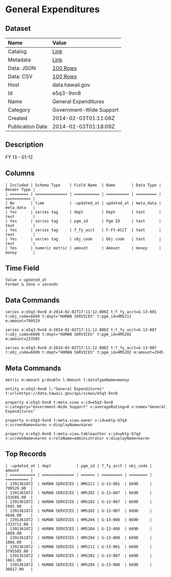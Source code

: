 # General Expenditures

## Dataset

| Name | Value |
| :--- | :---- |
| Catalog | [Link](https://catalog.data.gov/dataset/general-expenditures-a6166) |
| Metadata | [Link](https://data.hawaii.gov/api/views/e5q3-9xn8) |
| Data: JSON | [100 Rows](https://data.hawaii.gov/api/views/e5q3-9xn8/rows.json?max_rows=100) |
| Data: CSV | [100 Rows](https://data.hawaii.gov/api/views/e5q3-9xn8/rows.csv?max_rows=100) |
| Host | data.hawaii.gov |
| Id | e5q3-9xn8 |
| Name | General Expenditures |
| Category | Government-Wide Support |
| Created | 2014-02-03T01:11:06Z |
| Publication Date | 2014-02-03T01:18:09Z |

## Description

FY 13 - 01-12

## Columns

```ls
| Included | Schema Type    | Field Name  | Name       | Data Type | Render Type |
| ======== | ============== | =========== | ========== | ========= | =========== |
| No       | time           | :updated_at | updated_at | meta_data | meta_data   |
| Yes      | series tag     | dept        | Dept       | text      | text        |
| Yes      | series tag     | pgm_id      | Pgm ID     | text      | text        |
| Yes      | series tag     | f_fy_acct   | F-FY-ACCT  | text      | text        |
| Yes      | series tag     | obj_code    | Obj code   | text      | text        |
| Yes      | numeric metric | amount      | Amount     | money     | money       |
```

## Time Field

```ls
Value = updated_at
Format & Zone = seconds
```

## Data Commands

```ls
series e:e5q3-9xn8 d:2014-02-02T17:11:12.000Z t:f_fy_acct=G-13-001 t:obj_code=6690 t:dept="HUMAN SERVICES" t:pgm_id=HMS211 m:amount=799529

series e:e5q3-9xn8 d:2014-02-02T17:11:12.000Z t:f_fy_acct=G-13-007 t:obj_code=6690 t:dept="HUMAN SERVICES" t:pgm_id=HMS202 m:amount=233585

series e:e5q3-9xn8 d:2014-02-02T17:11:12.000Z t:f_fy_acct=G-13-007 t:obj_code=6690 t:dept="HUMAN SERVICES" t:pgm_id=HMS202 m:amount=2945
```

## Meta Commands

```ls
metric m:amount p:double l:Amount t:dataTypeName=money

entity e:e5q3-9xn8 l:"General Expenditures" t:url=https://data.hawaii.gov/api/views/e5q3-9xn8

property e:e5q3-9xn8 t:meta.view v:id=e5q3-9xn8 v:category="Government-Wide Support" v:averageRating=0 v:name="General Expenditures"

property e:e5q3-9xn8 t:meta.view.owner v:id=wktp-67q4 v:screenName=karen v:displayName=karen

property e:e5q3-9xn8 t:meta.view.tableauthor v:id=wktp-67q4 v:screenName=karen v:roleName=administrator v:displayName=karen
```

## Top Records

```ls
| :updated_at | dept           | pgm_id | f_fy_acct | obj_code | amount     | 
| =========== | ============== | ====== | ========= | ======== | ========== | 
| 1391361072  | HUMAN SERVICES | HMS211 | G-13-001  | 6690     | 799529.00  | 
| 1391361072  | HUMAN SERVICES | HMS202 | G-13-007  | 6690     | 233585.00  | 
| 1391361072  | HUMAN SERVICES | HMS202 | G-13-007  | 6690     | 2945.00    | 
| 1391361072  | HUMAN SERVICES | HMS202 | G-13-007  | 6690     | 4648.00    | 
| 1391361072  | HUMAN SERVICES | HMS204 | G-13-008  | 6690     | 1333712.00 | 
| 1391361072  | HUMAN SERVICES | HMS204 | G-13-008  | 6690     | 1669.00    | 
| 1391361072  | HUMAN SERVICES | HMS204 | G-13-008  | 6690     | 1866.00    | 
| 1391361072  | HUMAN SERVICES | HMS211 | G-13-001  | 6690     | 3795585.00 | 
| 1391361072  | HUMAN SERVICES | HMS202 | G-13-007  | 6690     | 1661.00    | 
| 1391361072  | HUMAN SERVICES | HMS204 | G-13-008  | 6690     | 36817.00   | 
```
